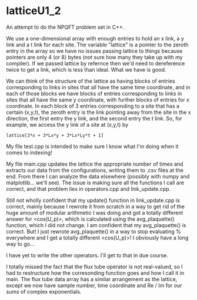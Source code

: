 # latticeU1_2
An attempt to do the NPQFT problem set in C++.

We use a one-dimensional array with enough entries to hold an x link, a y link and a t link for each site. The variable "lattice" is a pointer to the zeroth entry in the array so we have no issues passing lattice to things because pointers are only 4 (or 8) bytes (not sure how many they take up with my compiler). If we passed lattice by refernce then we'd need to dereference twice to get a link, which is less than ideal. What we have is good.

We can think of the structure of the lattice as having blocks of entries corresponding to links in sites that all have the same time coordinate, and in each of those blocks we have blocks of entries corresponding to links in sites that all have the same y coordinate, with further blocks of entries for x coordinate. In each block of 3 entries corresponding to a site that has a certain (x,y,t), the zeroth entry is the link pointing away from the site in the x direction, the first entry the y link, and the second entry the t link. So, for example, we access the y link of a site at (x,y,t) by

```
lattice[3*x + 3*Lx*y + 3*Lx*Ly*t + 1]
```

 My file test.cpp is intended to make sure I know what I'm doing when it comes to indexing!

My file main.cpp updates the lattice the appropriate number of times and extracts our data from the configurations, writing them to .csv files at the end. From there I can analyze the data elsewhere (possibly with numpy and matplotlib... we'll see). The issue is making sure all the functions I call are correct, and that problem lies in operators.cpp and link_update.cpp.

Still not wholly confident that my update() function in link_update.cpp is correct, mainly because I rewrote it from scratch in a way to get rid of the huge amount of modular arithmetic I was doing and got a totally different answer for <cos(U_p)>, which is calculated using the avg_plaquette() function, which I did not change. I am confident that my avg_plaquette() is correct. But! I just rewrote avg_plaquette() in a way to stop evaluating % everywhere and I get a totally different <cos(U_p)>! I obviously have a long way to go...

I have yet to write the other operators. I'll get to that in due course.

I totally missed the fact that the flux tube operator is not real-valued, so I had to restructure how the corresonding function goes and how I call it in main. The flux tube data array has a similar arrangement as the lattice, except we now have sample number, time coordinate and Re / Im for our sums of complex exponentials.

